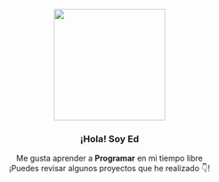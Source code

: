 <p align="center" width="300">
   <img align="center" width="200" src="https://cdn.discordapp.com/avatars/809135400136081450/82e0775330c4a26a818b547b34ac6839.webp?size=4096"/>
   <h3 align="center">¡Hola! Soy Ed</h3>
</p>

<p align="center">Me gusta aprender a <strong>Programar</strong> en mi tiempo libre<br />¡Puedes revisar algunos proyectos que he realizado 👇!</p>
